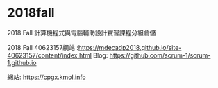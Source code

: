 # 2018fall
2018 Fall 計算機程式與電腦輔助設計實習課程分組倉儲

2018 Fall 40623157網站 :https://mdecadp2018.github.io/site-40623157/content/index.html
Blog: https://github.com/scrum-1/scrum-1.github.io

網站: https://cpgx.kmol.info
